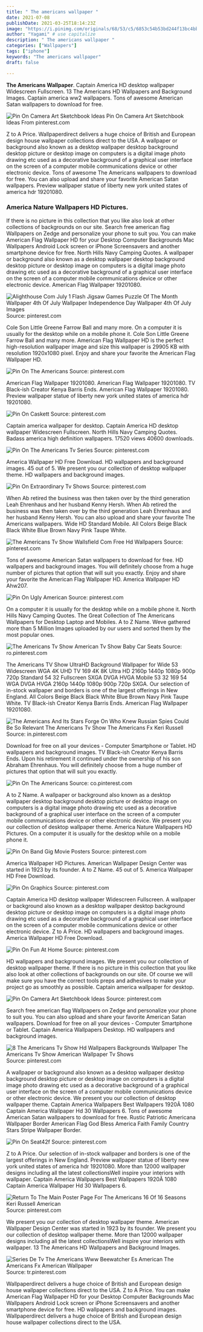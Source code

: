 ```yaml
---
title: " The americans wallpaper "
date: 2021-07-08
publishDate: 2021-03-25T18:14:23Z
image: "https://i.pinimg.com/originals/68/53/c5/6853c54b53bd244f13bc4bba0dbb24cf.jpg"
author: "Yagami" # use capitalize
description: " The americans wallpaper "
categories: ["Wallpapers"]
tags: ["iphone"]
keywords: "The americans wallpaper"
draft: false

---
```



**The Americans Wallpaper**. Captain America HD desktop wallpaper Widescreen Fullscreen. 13 The Americans HD Wallpapers and Background Images. Captain america ww2 wallpapers. Tons of awesome American Satan wallpapers to download for free.

![Pin On Camera Art Sketchbook Ideas](https://i.pinimg.com/474x/c8/24/4d/c8244dbc1622eb45aa52d54e992b1668.jpg "Pin On Camera Art Sketchbook Ideas")
Pin On Camera Art Sketchbook Ideas From pinterest.com


Z to A Price. Wallpaperdirect delivers a huge choice of British and European design house wallpaper collections direct to the USA. A wallpaper or background also known as a desktop wallpaper desktop background desktop picture or desktop image on computers is a digital image photo drawing etc used as a decorative background of a graphical user interface on the screen of a computer mobile communications device or other electronic device. Tons of awesome The Americans wallpapers to download for free. You can also upload and share your favorite American Satan wallpapers. Preview wallpaper statue of liberty new york united states of america hdr 19201080.

### America Nature Wallpapers HD Pictures.

If there is no picture in this collection that you like also look at other collections of backgrounds on our site. Search free american flag Wallpapers on Zedge and personalize your phone to suit you. You can make American Flag Wallpaper HD for your Desktop Computer Backgrounds Mac Wallpapers Android Lock screen or iPhone Screensavers and another smartphone device for free. North Hills Navy Camping Quotes. A wallpaper or background also known as a desktop wallpaper desktop background desktop picture or desktop image on computers is a digital image photo drawing etc used as a decorative background of a graphical user interface on the screen of a computer mobile communications device or other electronic device. American Flag Wallpaper 19201080.


![Alighthouse Com July 1 Flash Jigsaw Games Puzzle Of The Month Wallpaper 4th Of July Wallpaper Independence Day Wallpaper 4th Of July Images](https://i.pinimg.com/originals/25/16/e3/2516e3aa1f15a6557a25eb3cc943d977.jpg "Alighthouse Com July 1 Flash Jigsaw Games Puzzle Of The Month Wallpaper 4th Of July Wallpaper Independence Day Wallpaper 4th Of July Images")
Source: pinterest.com

Cole Son Little Greene Farrow Ball and many more. On a computer it is usually for the desktop while on a mobile phone it. Cole Son Little Greene Farrow Ball and many more. American Flag Wallpaper HD is the perfect high-resolution wallpaper image and size this wallpaper is 29905 KB with resolution 1920x1080 pixel. Enjoy and share your favorite the American Flag Wallpaper HD.

![Pin On The Americans](https://i.pinimg.com/originals/e1/22/58/e12258deb6ebe6785651c52e0b896092.jpg "Pin On The Americans")
Source: pinterest.com

American Flag Wallpaper 19201080. American Flag Wallpaper 19201080. TV Black-ish Creator Kenya Barris Ends. American Flag Wallpaper 19201080. Preview wallpaper statue of liberty new york united states of america hdr 19201080.

![Pin On Caskett](https://i.pinimg.com/originals/a6/db/01/a6db01b30ea1af184dd70a1049225705.jpg "Pin On Caskett")
Source: pinterest.com

Captain america wallpaper for desktop. Captain America HD desktop wallpaper Widescreen Fullscreen. North Hills Navy Camping Quotes. Badass america high definition wallpapers. 17520 views 40600 downloads.

![Pin On The Americans Tv Series](https://i.pinimg.com/originals/1c/6e/81/1c6e81e0df4909b3b8cf639f8dca417f.jpg "Pin On The Americans Tv Series")
Source: pinterest.com

America Wallpaper HD Free Download. HD wallpapers and background images. 45 out of 5. We present you our collection of desktop wallpaper theme. HD wallpapers and background images.

![Pin On Extraordinary Tv Shows](https://i.pinimg.com/originals/e8/72/23/e87223dfc9ae65231e4cfef994ee9213.jpg "Pin On Extraordinary Tv Shows")
Source: pinterest.com

When Ab retired the business was then taken over by the third generation Leah Ehrenhaus and her husband Kenny Hersh. When Ab retired the business was then taken over by the third generation Leah Ehrenhaus and her husband Kenny Hersh. You can also upload and share your favorite The Americans wallpapers. Wide HD Standard Mobile. All Colors Beige Black Black White Blue Brown Navy Pink Taupe White.

![The Americans Tv Show Wallsfield Com Free Hd Wallpapers](https://i.pinimg.com/originals/71/0f/4e/710f4e2248b8207ccb01c58c00260103.jpg "The Americans Tv Show Wallsfield Com Free Hd Wallpapers")
Source: pinterest.com

Tons of awesome American Satan wallpapers to download for free. HD wallpapers and background images. You will definitely choose from a huge number of pictures that option that will suit you exactly. Enjoy and share your favorite the American Flag Wallpaper HD. America Wallpaper HD Ahw207.

![Pin On Ugly American](https://i.pinimg.com/originals/4d/2b/cf/4d2bcf8586a39fbc4ad8782fc5afb2ff.png "Pin On Ugly American")
Source: pinterest.com

On a computer it is usually for the desktop while on a mobile phone it. North Hills Navy Camping Quotes. The Great Collection of The Americans Wallpapers for Desktop Laptop and Mobiles. A to Z Name. Weve gathered more than 5 Million Images uploaded by our users and sorted them by the most popular ones.

![The Americans Tv Show American Tv Show Baby Car Seats](https://i.pinimg.com/originals/c7/1e/e3/c71ee3d430cf7e6974e0c8951c1ff8b5.jpg "The Americans Tv Show American Tv Show Baby Car Seats")
Source: ro.pinterest.com

The Americans TV Show UltraHD Background Wallpaper for Wide 53 Widescreen WGA 4K UHD TV 169 4K 8K Ultra HD 2160p 1440p 1080p 900p 720p Standard 54 32 Fullscreen SXGA DVGA HVGA Mobile 53 32 169 54 WGA DVGA HVGA 2160p 1440p 1080p 900p 720p SXGA. Our selection of in-stock wallpaper and borders is one of the largest offerings in New England. All Colors Beige Black Black White Blue Brown Navy Pink Taupe White. TV Black-ish Creator Kenya Barris Ends. American Flag Wallpaper 19201080.

![The Americans And Its Stars Forge On Who Knew Russian Spies Could Be So Relevant The Americans Tv Show The Americans Fx Keri Russell](https://i.pinimg.com/originals/55/1b/53/551b53d9435828c462effee3ab4f14d3.jpg "The Americans And Its Stars Forge On Who Knew Russian Spies Could Be So Relevant The Americans Tv Show The Americans Fx Keri Russell")
Source: in.pinterest.com

Download for free on all your devices - Computer Smartphone or Tablet. HD wallpapers and background images. TV Black-ish Creator Kenya Barris Ends. Upon his retirement it continued under the ownership of his son Abraham Ehrenhaus. You will definitely choose from a huge number of pictures that option that will suit you exactly.

![Pin On The Americans](https://i.pinimg.com/originals/c1/dd/d6/c1ddd6c9dd2e144f6e3f7a74342db252.jpg "Pin On The Americans")
Source: co.pinterest.com

A to Z Name. A wallpaper or background also known as a desktop wallpaper desktop background desktop picture or desktop image on computers is a digital image photo drawing etc used as a decorative background of a graphical user interface on the screen of a computer mobile communications device or other electronic device. We present you our collection of desktop wallpaper theme. America Nature Wallpapers HD Pictures. On a computer it is usually for the desktop while on a mobile phone it.

![Pin On Band Gig Movie Posters](https://i.pinimg.com/originals/63/9d/db/639ddb5d17c412d92bdd36b8ca2767df.jpg "Pin On Band Gig Movie Posters")
Source: pinterest.com

America Wallpaper HD Pictures. American Wallpaper Design Center was started in 1923 by its founder. A to Z Name. 45 out of 5. America Wallpaper HD Free Download.

![Pin On Graphics](https://i.pinimg.com/originals/09/c8/f0/09c8f0125f6078bf21aa1f3fc1389d85.jpg "Pin On Graphics")
Source: pinterest.com

Captain America HD desktop wallpaper Widescreen Fullscreen. A wallpaper or background also known as a desktop wallpaper desktop background desktop picture or desktop image on computers is a digital image photo drawing etc used as a decorative background of a graphical user interface on the screen of a computer mobile communications device or other electronic device. Z to A Price. HD wallpapers and background images. America Wallpaper HD Free Download.

![Pin On Fun At Home](https://i.pinimg.com/originals/5a/45/50/5a4550f07150c352e52074a1cd31a17d.jpg "Pin On Fun At Home")
Source: pinterest.com

HD wallpapers and background images. We present you our collection of desktop wallpaper theme. If there is no picture in this collection that you like also look at other collections of backgrounds on our site. Of course we will make sure you have the correct tools preps and adhesives to make your project go as smoothly as possible. Captain america wallpaper for desktop.

![Pin On Camera Art Sketchbook Ideas](https://i.pinimg.com/474x/c8/24/4d/c8244dbc1622eb45aa52d54e992b1668.jpg "Pin On Camera Art Sketchbook Ideas")
Source: pinterest.com

Search free american flag Wallpapers on Zedge and personalize your phone to suit you. You can also upload and share your favorite American Satan wallpapers. Download for free on all your devices - Computer Smartphone or Tablet. Captain America Wallpapers Desktop. HD wallpapers and background images.

![8 The Americans Tv Show Hd Wallpapers Backgrounds Wallpaper The Americans Tv Show American Wallpaper Tv Shows](https://i.pinimg.com/originals/d0/c5/ac/d0c5acec9d6e51dba201b0cd922c5813.jpg "8 The Americans Tv Show Hd Wallpapers Backgrounds Wallpaper The Americans Tv Show American Wallpaper Tv Shows")
Source: pinterest.com

A wallpaper or background also known as a desktop wallpaper desktop background desktop picture or desktop image on computers is a digital image photo drawing etc used as a decorative background of a graphical user interface on the screen of a computer mobile communications device or other electronic device. We present you our collection of desktop wallpaper theme. Captain America Wallpapers Best Wallpapers 1920Ã 1080 Captain America Wallpaper Hd 30 Wallpapers 6. Tons of awesome American Satan wallpapers to download for free. Rustic Patriotic Americana Wallpaper Border American Flag God Bless America Faith Family Country Stars Stripe Wallpaper Border.

![Pin On Seat42f](https://i.pinimg.com/originals/e1/ad/8e/e1ad8e25430d48f0768d34abc13d837c.jpg "Pin On Seat42f")
Source: pinterest.com

Z to A Price. Our selection of in-stock wallpaper and borders is one of the largest offerings in New England. Preview wallpaper statue of liberty new york united states of america hdr 19201080. More than 12000 wallpaper designs including all the latest collectionsWell inspire your interiors with wallpaper. Captain America Wallpapers Best Wallpapers 1920Ã 1080 Captain America Wallpaper Hd 30 Wallpapers 6.

![Return To The Main Poster Page For The Americans 16 Of 16 Seasons Keri Russell American](https://i.pinimg.com/originals/b4/e4/7c/b4e47cd467306d2165611131a1260958.jpg "Return To The Main Poster Page For The Americans 16 Of 16 Seasons Keri Russell American")
Source: pinterest.com

We present you our collection of desktop wallpaper theme. American Wallpaper Design Center was started in 1923 by its founder. We present you our collection of desktop wallpaper theme. More than 12000 wallpaper designs including all the latest collectionsWell inspire your interiors with wallpaper. 13 The Americans HD Wallpapers and Background Images.

![Series De Tv The Americans Www Beewatcher Es American The Americans Fx American Wallpaper](https://i.pinimg.com/originals/68/53/c5/6853c54b53bd244f13bc4bba0dbb24cf.jpg "Series De Tv The Americans Www Beewatcher Es American The Americans Fx American Wallpaper")
Source: tr.pinterest.com

Wallpaperdirect delivers a huge choice of British and European design house wallpaper collections direct to the USA. Z to A Price. You can make American Flag Wallpaper HD for your Desktop Computer Backgrounds Mac Wallpapers Android Lock screen or iPhone Screensavers and another smartphone device for free. HD wallpapers and background images. Wallpaperdirect delivers a huge choice of British and European design house wallpaper collections direct to the USA.

